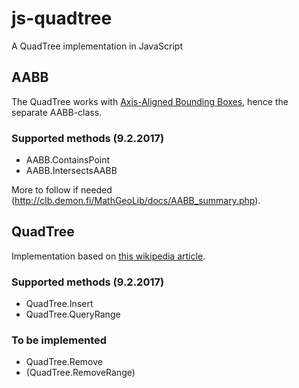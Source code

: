 # js-quadtree
A QuadTree implementation in JavaScript

## AABB

The QuadTree works with [Axis-Aligned Bounding Boxes](https://en.wikipedia.org/wiki/Minimum_bounding_box#Axis-aligned_minimum_bounding_box), 
hence the separate AABB-class.

### Supported methods (9.2.2017)

- AABB.ContainsPoint
- AABB.IntersectsAABB

More to follow if needed (http://clb.demon.fi/MathGeoLib/docs/AABB_summary.php).

## QuadTree

Implementation based on [this wikipedia article](https://en.wikipedia.org/wiki/Quadtree).

### Supported methods (9.2.2017)

- QuadTree.Insert
- QuadTree.QueryRange

### To be implemented

- QuadTree.Remove
- (QuadTree.RemoveRange)
